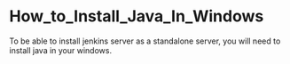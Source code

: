 # How_to_Install_Java_In_Windows

To be able to install jenkins server as a standalone server, you will need to install java in your windows. 

